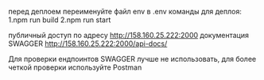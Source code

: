 перед деплоем переименуйте файл env в .env
команды для деплоя:
  1.npm run build
  2.npm run start

публичный доступ по адресу http://158.160.25.222:2000
документация SWAGGER http://158.160.25.222:2000/api-docs/

Для проверки ендпоинтов SWAGGER лучше не использовать, для более четкой проверки используйте Postman
